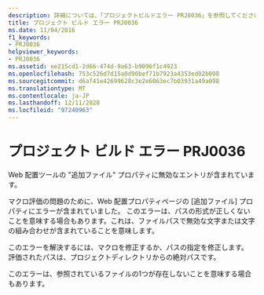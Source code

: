 ```yaml
---
description: 詳細については、「プロジェクトビルドエラー PRJ0036」を参照してください。
title: プロジェクト ビルド エラー PRJ0036
ms.date: 11/04/2016
f1_keywords:
- PRJ0036
helpviewer_keywords:
- PRJ0036
ms.assetid: ee215cd1-2d66-474d-9a63-b9096f1c4923
ms.openlocfilehash: 753c526d7d15a0d90bef71b7923a4353ed02b098
ms.sourcegitcommit: d6af41e42699628c3e2e6063ec7b03931a49a098
ms.translationtype: MT
ms.contentlocale: ja-JP
ms.lasthandoff: 12/11/2020
ms.locfileid: "97240963"
---
```

# <a name="project-build-error-prj0036"></a>プロジェクト ビルド エラー PRJ0036

Web 配置ツールの "追加ファイル" プロパティに無効なエントリが含まれています。

マクロ評価の問題のために、Web 配置プロパティページの [追加ファイル] プロパティにエラーが含まれていました。 このエラーは、パスの形式が正しくないことを意味する場合もあります。これは、ファイルパスで無効な文字または文字の組み合わせが含まれていることを意味します。

このエラーを解決するには、マクロを修正するか、パスの指定を修正します。 評価されたパスは、プロジェクトディレクトリからの絶対パスです。

このエラーは、参照されているファイルの1つが存在しないことを意味する場合もあります。
